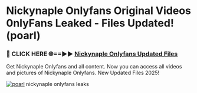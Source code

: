 # Nickynaple Onlyfans Original Videos 0nlyFans Leaked - Files Updated! (poarl)

<h3>🔴 CLICK HERE 🌐==►► <a href="https://tinyurl.com/2wckxsce" rel="nofollow">Nickynaple Onlyfans Updated Files</a></h3>

Get Nickynaple Onlyfans and all content. Now you can access all videos and pictures of Nickynaple Onlyfans. New Updated Files 2025!

[![poarl](https://i.imgur.com/AFduVYN.gif)](https://tinyurl.com/2wckxsce)
nickynaple onlyfans leaks